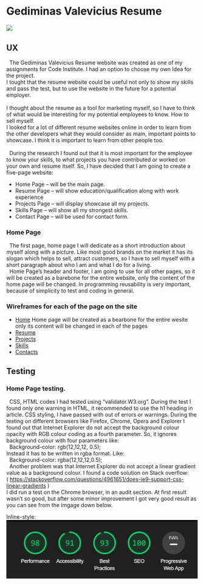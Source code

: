 # Gediminas Valevicius Resume  
<img src="https://codeinstitute.s3.amazonaws.com/fullstack/ci_logo_small.png" style="margin: 0;">

## UX
&nbsp;&nbsp;The Gediminas Valevicius Resume website was created as one of my assignments for Code Institute. I had an option to choose my own Idea for the project. <br>
I tought that the resume website could be useful not only to show my skills and pass the test, but to use the website in the future for a potential employer. 
<br><br>I thought about the resume as a tool for marketing myself, so I have to think of what would be interesting for my potential employees to know. How to sell myself.
<br> I looked for a lot of different resume websites online in order to learn from the other developers what they would consider as main, important points to showcase. I think it is important to learn from other people too. 
<br><br>&nbsp;&nbsp;During the research I found out that it is most important for the employee to know your skills, to what projects you have contributed or worked on your own and resume itself. So, I have decided that I am going to create a five-page website:
*  Home Page – will be the main page.
*  Resume Page – will show education/qualification along with work experience
*  Projects Page – will display showcase all my projects.
*  Skills Page – will show all my strongest skills.
* Contact Page – will be used for contact form.
  

### Home Page <br>
&nbsp;&nbsp;The first page, home page I will dedicate as a short introduction about myself along with a picture. Like most good brands on the market it has its slogan which helps to sell, attract customers, so I have to sell myself with a short paragraph about who I am and what I do for a living. <br>
&nbsp;&nbsp;Home Page’s header and footer, I am going to use for all other pages, so it will be created as a barebone for the entire website, only the content of the home page will be changed. In programming reusability is very important, because of simplicity to test and coding in general. 
### Wireframes for each of the page on the site
* [Home](https://wireframe.cc/pro/pp/0801205c0338940)
Home page will be created as a bearbone for the entire wesite only its content will be changed in each of the pages 
* [Resume](https://wireframe.cc/pro/pp/81eb5d3d3338950)
* [Projects]()
* [Skills](https://wireframe.cc/pro/pp/836bbaef8341165)
* [Contacts]()




## Testing
### Home Page testing.
&nbsp;&nbsp;CSS, HTML codes I had tested using “validator.W3.org”. During the test I found only one warning in HTML, it recommended to use the h1 heading in article. CSS styling, I have passed with out of errors or warnings.
During the testing on different browsers like Firefox, Chrome, Opera and Explorer I found out that Internet Explorer do not accept the background colour opacity with RGB colour coding as a fourth parameter. So, it ignores background colour with four parameters like:<br>
&nbsp;&nbsp;Background-color: rgb(12,12,12, 0.5);<br>
Instead it has to be written in rgba format. Like:<br>
&nbsp;&nbsp;Background-color: rgba(12,12,12,0.5);<br>
&nbsp;&nbsp;Another problem was that Internet Explorer do not accept a linear gradient value as a background colour. I found a code solution on Stack overflow:<br>
( https://stackoverflow.com/questions/4961651/does-ie9-support-css-linear-gradients )<br>
I did run a test on the Chrome browser, in an audit section. At first result wasn’t so good, but after some minor improvement I got very good result as you can see from the imgage down below. <br>

Inline-style: <br>
![alt text](./assets/images/home-page-test-results.jpg "Logo Title Text 1")






